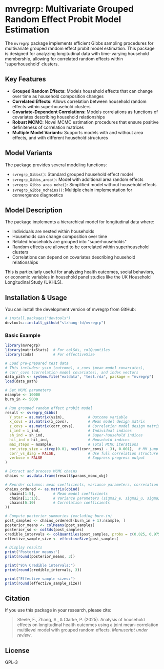 # mvregrp: Multivariate Grouped Random Effect Probit Model Estimation

<!-- badges: start -->
<!-- badges: end -->

The `mvregrp` package implements efficient Gibbs sampling procedures for multivariate grouped random effect probit model estimation. This package is designed for analyzing longitudinal data with time-varying household membership, allowing for correlated random effects within 'superhousehold' clusters.

## Key Features

- **Grouped Random Effects**: Models household effects that can change over time as household composition changes
- **Correlated Effects**: Allows correlation between household random effects within superhousehold clusters
- **Covariate-Dependent Correlations**: Models correlations as functions of covariates describing household relationships
- **Robust MCMC**: Novel MCMC estimation procedures that ensure positive definiteness of correlation matrices
- **Multiple Model Variants**: Supports models with and without area effects, and with different household structures


## Model Variants

The package provides several modeling functions:

- `svregrp_Gibbs()`: Standard grouped household effect model
- `svregrp_Gibbs_area()`: Model with additional area random effects  
- `svregrp_Gibbs_area_nohe()`: Simplified model without household effects
- `svregrp_Gibbs_mchains()`: Multiple chain implementation for convergence diagnostics

## Model Description

The package implements a hierarchical model for longitudinal data where:

- Individuals are nested within households
- Households can change composition over time
- Related households are grouped into "superhouseholds" 
- Random effects are allowed to be correlated within superhousehold clusters
- Correlations can depend on covariates describing household relationships

This is particularly useful for analyzing health outcomes, social behaviors, or economic variables in household panel studies like the UK Household Longitudinal Study (UKHLS).


## Installation & Usage

You can install the development version of mvregrp from GitHub:

``` r
# install.packages("devtools")
devtools::install_github("slzhang-fd/mvregrp")
```
### Basic Example

```r
library(mvregrp)
library(matrixStats)  # For colSds, colQuantiles
library(coda)         # For effectiveSize

# Load pre-prepared test data
# This includes: ysim (outcome), x_covs (mean model covariates), 
# corr_covs (correlation model covariates), and index vectors
data_path <- system.file("extdata", "test.rda", package = "mvregrp")
load(data_path)

# Set MCMC parameters
nsample <- 10000
burn_in <- 5000

# Run grouped random effect probit model
result <- svregrp_Gibbs(
  Y_star = as.matrix(ysim),           # Outcome variable
  x_covs = as.matrix(x_covs),         # Mean model design matrix
  z_covs = as.matrix(corr_covs),      # Correlation model design matrix
  i_ind = i_ind,                      # Individual indices
  sh_ind = sh_ind,                    # Super-household indices  
  hit_ind = hit_ind,                  # Household indices
  max_steps = nsample,                # Total MCMC iterations
  cor_step_size = c(rep(0.01, ncol(corr_covs) - 3), 0.001),  # MH jump step sizes for correlation parameters, needs pre-tunning
  corr_vs_diag = FALSE,               # Use full correlation structure
  verbose = FALSE                     # Suppress progress output
)

# Extract and process MCMC chains
chains <- as.data.frame(result$params_mcmc_obj)

# Reorder columns: mean coefficients, variance parameters, correlation coefficients
chains_ordered <- as.matrix(cbind(
  chains[1:5],        # Mean model coefficients
  chains[11:13],      # Variance parameters (sigma2_e, sigma2_u, sigma2_v)
  chains[6:10]        # Correlation coefficients
))

# Compute posterior summaries (excluding burn-in)
post_samples <- chains_ordered[(burn_in + 1):nsample, ]
posterior_means <- colMeans(post_samples)
posterior_sd <- colSds(post_samples)
credible_intervals <- colQuantiles(post_samples, probs = c(0.025, 0.975))
effective_sample_size <- effectiveSize(post_samples)

# Display results
print("Posterior means:")
print(round(posterior_means, 3))

print("95% Credible intervals:")
print(round(credible_intervals, 3))

print("Effective sample sizes:")
print(round(effective_sample_size))
```

## Citation

If you use this package in your research, please cite:

> Steele, F., Zhang, S., & Clarke, P. (2025). Analysis of household effects on longitudinal health outcomes using a joint mean-correlation multilevel model with grouped random effects. *Manuscript under review*.

## License

GPL-3